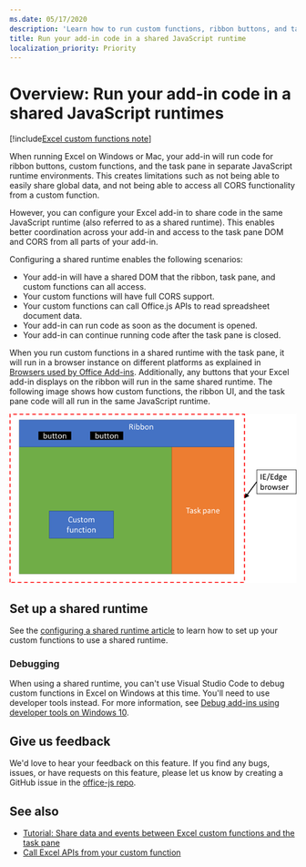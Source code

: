```yaml
---
ms.date: 05/17/2020
description: 'Learn how to run custom functions, ribbon buttons, and task pane code in a the same JavaScript runtime to coordinate scenarios across your add-in.'
title: Run your add-in code in a shared JavaScript runtime
localization_priority: Priority
---
```


# Overview: Run your add-in code in a shared JavaScript runtimes

[!include[Excel custom functions note](../includes/excel-custom-functions-note.md)]

When running Excel on Windows or Mac, your add-in will run code for ribbon buttons, custom functions, and the task pane in separate JavaScript runtime environments. This creates limitations such as not being able to easily share global data, and not being able to access all CORS functionality from a custom function.

However, you can configure your Excel add-in to share code in the same JavaScript runtime (also referred to as a shared runtime). This enables better coordination across your add-in and access to the task pane DOM and CORS from all parts of your add-in.

Configuring a shared runtime enables the following scenarios:

- Your add-in will have a shared DOM that the ribbon, task pane, and custom functions can all access.
- Your custom functions will have full CORS support.
- Your custom functions can call Office.js APIs to read spreadsheet document data.
- Your add-in can run code as soon as the document is opened.
- Your add-in can continue running code after the task pane is closed.

When you run custom functions in a shared runtime with the task pane, it will run in a browser instance on different platforms as explained in [Browsers used by Office Add-ins](../concepts/browsers-used-by-office-web-add-ins.md). Additionally, any buttons that your Excel add-in displays on the ribbon will run in the same shared runtime. The following image shows how custom functions, the ribbon UI, and the task pane code will all run in the same JavaScript runtime.

![Custom functions running in a shared runtime with ribbon buttons and the task pane in Excel](../images/custom-functions-in-browser-runtime.png)

## Set up a shared runtime

See the [configuring a shared runtime article](./configure-your-add-in-to-use-a-shared-runtime.md) to learn how to set up your custom functions to use a shared runtime.

### Debugging

When using a shared runtime, you can't use Visual Studio Code to debug custom functions in Excel on Windows at this time. You'll need to use developer tools instead. For more information, see [Debug add-ins using developer tools on Windows 10](../testing/debug-add-ins-using-f12-developer-tools-on-windows-10.md).

## Give us feedback

We'd love to hear your feedback on this feature. If you find any bugs, issues, or have requests on this feature, please let us know by creating a GitHub issue in the [office-js repo](https://github.com/OfficeDev/office-js).

## See also

- [Tutorial: Share data and events between Excel custom functions and the task pane](../tutorials/share-data-and-events-between-custom-functions-and-the-task-pane-tutorial.md)
- [Call Excel APIs from your custom function](call-excel-apis-from-custom-function.md)
